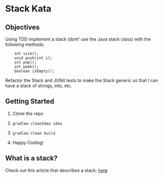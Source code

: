 # Stack Kata

## Objectives
Using TDD implement a stack (dont' use the Java stack class) with the following methods:

<pre><code>    int size();
    void push(int i);
    int pop();
    int peek();
    boolean isEmpty();</code></pre>

Refactor the Stack and JUNit tests to make the Stack generic so that I can have a stack of strings, ints, etc.

## Getting Started
1) Clone the repo
2) <pre><code>gradlew cleanIdea idea</code></pre>
3) <pre><code>gradlew clean build</code></pre>
4) Happy Coding!

## What is a stack?
Check out this article that describes a stack: [here](https://en.wikipedia.org/wiki/Stack_(abstract_data_type))


